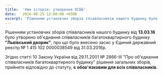 ```yaml
---
title:  'Уже історія: утворення ОСББ'
date:   2016-08-25 12:00:00 +0300
excerpt: 'Рішенням установчих зборів співвласників нашого будинку було утворено ОСББ "Львівський дворик"'
---
```

Рішенням установчих зборів співвласників нашого будинку від **13.03.16** було утворено 
об'єднання співвласників багатоквартирного будинку **"Львівський дворик"**, про що було 
внесено засис у Єдиний державний реєстр № 1 415 102 0000038549 від 31.03.2016р.

Згідно статті 10 Закону України від 29.11.2001 № 2866-III "Про об'єднання співвласників багатоквартирного будинку"
рішення загальних зборів, прийняте відповідно до статуту, **є обов'язковим для всіх співвласників**.
